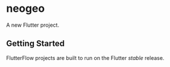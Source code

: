 # neogeo

A new Flutter project.

## Getting Started

FlutterFlow projects are built to run on the Flutter _stable_ release.
